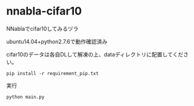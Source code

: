 # nnabla-cifar10
NNablaでcifar10してみるヅラ

ubuntu14.04+python2.7.6で動作確認済み

cifar10のデータは各自DLして解凍の上、dataディレクトリに配置してください。

~~~
pip install -r requirement_pip.txt
~~~
実行
~~~
python main.py
~~~